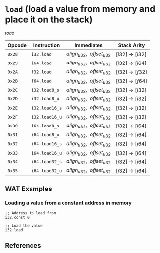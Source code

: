 
# `load` (load a value from memory and place it on the stack)

_todo_



| Opcode | Instruction    | Immediates                          | Stack Arity |
|--------|----------------|-------------------------------------|-------------|
| `0x28` | `i32.load`     | $align_{u32},\enspace offset_{u32}$ | $[ i32 ] \to [ i32 ]$ |
| `0x29` | `i64.load`     | $align_{u32},\enspace offset_{u32}$ | $[ i32 ] \to [ i64 ]$ |
| `0x2A` | `f32.load`     | $align_{u32},\enspace offset_{u32}$ | $[ i32 ] \to [ f32 ]$ |
| `0x2B` | `f64.load`     | $align_{u32},\enspace offset_{u32}$ | $[ i32 ] \to [ f64 ]$ |
| `0x2C` | `i32.load8_s`  | $align_{u32},\enspace offset_{u32}$ | $[ i32 ] \to [ i32 ]$ |
| `0x2D` | `i32.load8_u`  | $align_{u32},\enspace offset_{u32}$ | $[ i32 ] \to [ i32 ]$ |
| `0x2E` | `i32.load16_s` | $align_{u32},\enspace offset_{u32}$ | $[ i32 ] \to [ i32 ]$ |
| `0x2F` | `i32.load16_u` | $align_{u32},\enspace offset_{u32}$ | $[ i32 ] \to [ i32 ]$ |
| `0x30` | `i64.load8_s`  | $align_{u32},\enspace offset_{u32}$ | $[ i32 ] \to [ i64 ]$ |
| `0x31` | `i64.load8_u`  | $align_{u32},\enspace offset_{u32}$ | $[ i32 ] \to [ i64 ]$ |
| `0x32` | `i64.load16_s` | $align_{u32},\enspace offset_{u32}$ | $[ i32 ] \to [ i64 ]$ |
| `0x33` | `i64.load16_u` | $align_{u32},\enspace offset_{u32}$ | $[ i32 ] \to [ i64 ]$ |
| `0x34` | `i64.load32_s` | $align_{u32},\enspace offset_{u32}$ | $[ i32 ] \to [ i64 ]$ |
| `0x35` | `i64.load32_u` | $align_{u32},\enspace offset_{u32}$ | $[ i32 ] \to [ i64 ]$ |



## WAT Examples

### Loading a value from a constant address in memory

```wasm
;; Address to load from
i32.const 0

;; Load the value
i32.load
```



## References

[^§2.4.7]: _WebAssembly Core Specification: Memory Instructions_ - <https://webassembly.github.io/spec/core/bikeshed/#memory-instructions%E2%91%A0>


